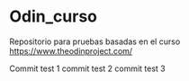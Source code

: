 # Odin_curso
Repositorio para pruebas basadas en el curso https://www.theodinproject.com/

Commit test 1
commit test 2
commit test 3